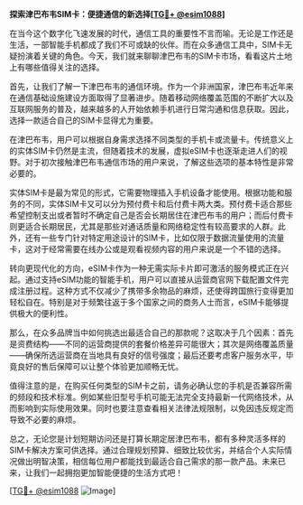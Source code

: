 **探索津巴布韦SIM卡：便捷通信的新选择[[TG💪+ @esim1088](https://t.me/s/esim1088)]**

在当今这个数字化飞速发展的时代，通信工具的重要性不言而喻。无论是工作还是生活，一部智能手机都成了我们不可或缺的伙伴。而在众多通信工具中，SIM卡无疑扮演着关键的角色。今天，我们就来聊聊津巴布韦的SIM卡市场，看看这片土地上有哪些值得关注的选择。

首先，让我们了解一下津巴布韦的通信环境。作为一个非洲国家，津巴布韦近年来在通信基础设施建设方面取得了显著进步。随着移动网络覆盖范围的不断扩大以及互联网服务的普及，越来越多的人开始依赖手机进行日常沟通和信息获取。因此，选择一款适合自己的SIM卡显得尤为重要。

在津巴布韦，用户可以根据自身需求选择不同类型的手机卡或流量卡。传统意义上的实体SIM卡仍然是主流，但随着技术的发展，虚拟eSIM卡也逐渐走进人们的视野。对于初次接触津巴布韦通信市场的用户来说，了解这些选项的基本特性是非常必要的。

实体SIM卡是最为常见的形式，它需要物理插入手机设备才能使用。根据功能和服务的不同，实体SIM卡又可以分为预付费卡和后付费卡两大类。预付费卡适合那些希望控制支出或者暂时不确定自己是否会长期居住在津巴布韦的用户；而后付费卡则更适合长期居民，尤其是那些对通话质量和网络稳定性有较高要求的人群。此外，还有一些专门针对特定用途设计的SIM卡，比如仅限于数据流量使用的流量卡，这对于经常需要在线办公或是观看视频内容的用户来说是一个不错的选择。

转向更现代化的方向，eSIM卡作为一种无需实际卡片即可激活的服务模式正在兴起。通过支持eSIM功能的智能手机，用户可以直接从运营商官网下载配置文件完成注册过程。这种方式不仅减少了携带多余物品的麻烦，还使得跨国旅行变得更加轻松自在。特别是对于频繁往返于多个国家之间的商务人士而言，eSIM卡能够提供极大的便利性。

那么，在众多品牌当中如何挑选出最适合自己的那款呢？这取决于几个因素：首先是资费结构——不同的运营商提供的套餐价格差异可能很大；其次是网络覆盖质量——确保所选运营商在当地具有良好的信号强度；最后还要考虑客户服务水平，毕竟良好的售后保障可以让整个体验更加顺畅无忧。

值得注意的是，在购买任何类型的SIM卡之前，请务必确认您的手机是否兼容所需的频段和技术标准。例如某些旧型号手机可能无法完全支持最新一代网络技术，从而影响到实际使用效果。同时也要注意查看相关法律法规限制，以免因违反规定而导致不必要的麻烦。

总之，无论您是计划短期访问还是打算长期定居津巴布韦，都有多种灵活多样的SIM卡解决方案可供选择。通过合理规划预算、细致比较优劣，并结合个人实际情况做出明智决策，相信每位用户都能找到最适合自己需求的那一款产品。未来已来，让我们一起拥抱更加智能便捷的生活方式吧！

[[TG💪+ @esim1088](https://t.me/s/esim1088) ![Image](https://i.postimg.cc/4NQfJmqS/Snipaste-2025-05-13-00-14-12.png)]